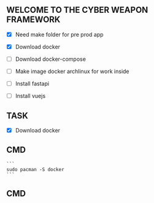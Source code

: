 ## WELCOME TO THE CYBER WEAPON FRAMEWORK


  - [X] Need make folder for pre prod app 
  - [X] Download docker 
  - [ ] Download docker-compose
  - [ ] Make image docker archlinux for work inside
  - [ ] Install fastapi
  - [ ] Install vuejs


## TASK

  - [X] Download docker 
  
## CMD
    ```
    sudo pacman -S docker
    ```
## CMD